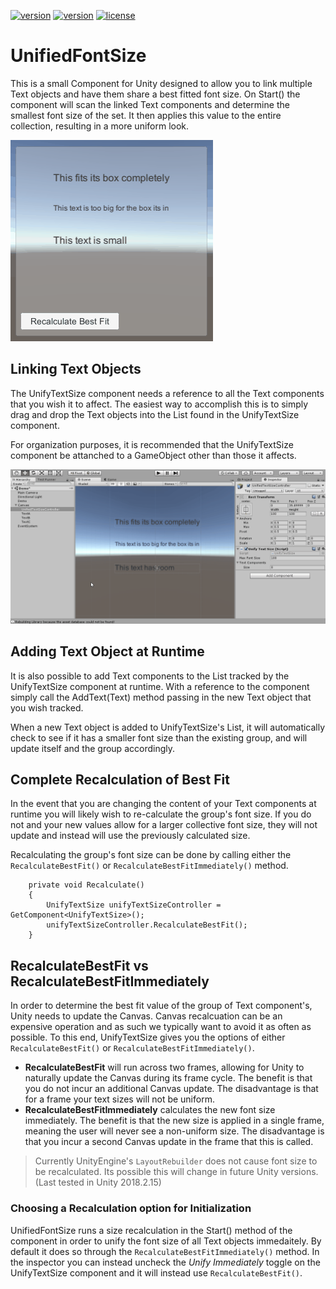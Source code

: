 [![version](https://img.shields.io/badge/package-download-brightgreen.svg)](https://github.com/jonHuffman/UnifiedFontSize/raw/master/UnityPackages/UnifiedTextSize_v1.1.unitypackage)
[![version](https://img.shields.io/badge/version-v1.1-blue.svg)](https://github.com/jonHuffman/UPool)
[![license](https://img.shields.io/badge/license-MIT-red.svg)](https://github.com/jonHuffman/UPool/blob/master/LICENSE.md)  

# UnifiedFontSize
This is a small Component for Unity designed to allow you to link multiple Text objects and have them share a best fitted font size. On Start() the component will scan the linked Text components and determine the smallest font size of the set. It then applies this value to the entire collection, resulting in a more uniform look.

![Unified Size Demo](ReadMeImages/UnifiedSizes.gif?raw=true)

## Linking Text Objects
The UnifyTextSize component needs a reference to all the Text components that you wish it to affect. The easiest way to accomplish this is to simply drag and drop the Text objects into the List found in the UnifyTextSize component.  

For organization purposes, it is recommended that the UnifyTextSize component be attanched to a GameObject other than those it affects.  

![How to Link](ReadMeImages/LinkingTextObjects.gif?raw=true)

## Adding Text Object at Runtime
It is also possible to add Text components to the List tracked by the UnifyTextSize component at runtime. With a reference to the component simply call the AddText(Text) method passing in the new Text object that you wish tracked.  

When a new Text object is added to UnifyTextSize's List, it will automatically check to see if it has a smaller font size than the existing group, and will update itself and the group accordingly.

## Complete Recalculation of Best Fit
In the event that you are changing the content of your Text components at runtime you will likely wish to re-calculate the group's font size. If you do not and your new values allow for a larger collective font size, they will not update and instead will use the previously calculated size.  

Recalculating the group's font size can be done by calling either the `RecalculateBestFit()` or `RecalculateBestFitImmediately()` method.  

        private void Recalculate()
        {
            UnifyTextSize unifyTextSizeController = GetComponent<UnifyTextSize>();
            unifyTextSizeController.RecalculateBestFit();
        }

## RecalculateBestFit vs RecalculateBestFitImmediately
In order to determine the best fit value of the group of Text component's, Unity needs to update the Canvas. Canvas recalcuation can be an expensive operation and as such we typically want to avoid it as often as possible. To this end, UnifyTextSize gives you the options of either `RecalculateBestFit()` or `RecalculateBestFitImmediately()`.
* **RecalculateBestFit** will run across two frames, allowing for Unity to naturally update the Canvas during its frame cycle. The benefit is that you do not incur an additional Canvas update. The disadvantage is that for a frame your text sizes will not be uniform.  
* **RecalculateBestFitImmediately** calculates the new font size immediately. The benefit is that the new size is applied in a single frame, meaning the user will never see a non-uniform size. The disadvantage is that you incur a second Canvas update in the frame that this is called.  

> Currently UnityEngine's `LayoutRebuilder` does not cause font size to be recalculated. Its possible this will change in future Unity versions. (Last tested in Unity 2018.2.15)

### Choosing a Recalculation option for Initialization
UnifiedFontSize runs a size recalculation in the Start() method of the component in order to unify the font size of all Text objects immedaitely. By default it does so through the `RecalculateBestFitImmediately()` method. In the inspector you can instead uncheck the *Unify Immediately* toggle on the UnifyTextSize component and it will instead use `RecalculateBestFit()`.